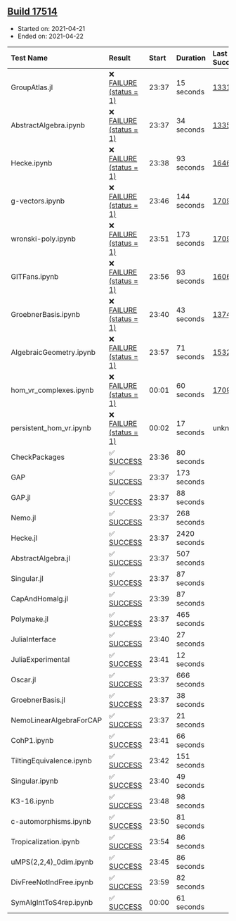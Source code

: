 ## [Build 17514](https://oscarci.mathematik.uni-kl.de/job/oscar/17514/)

* Started on: 2021-04-21
* Ended on: 2021-04-22

| Test Name    | Result | Start | Duration | Last Success | First Failure |
|:-------------|:-------|:------|:---------|:-------------|:--------------|
| GroupAtlas.jl | ❌ [FAILURE (status = 1)](https://oscarci.mathematik.uni-kl.de/job/oscar/17514/artifact/logs/build-17514/GroupAtlas.jl.log) | 23:37 | 15 seconds | [13311](https://oscarci.mathematik.uni-kl.de/job/oscar/13311/) | [13312](https://oscarci.mathematik.uni-kl.de/job/oscar/13312/) |
| AbstractAlgebra.ipynb | ❌ [FAILURE (status = 1)](https://oscarci.mathematik.uni-kl.de/job/oscar/17514/artifact/logs/build-17514/AbstractAlgebra.ipynb.log) | 23:37 | 34 seconds | [13355](https://oscarci.mathematik.uni-kl.de/job/oscar/13355/) | [13356](https://oscarci.mathematik.uni-kl.de/job/oscar/13356/) |
| Hecke.ipynb | ❌ [FAILURE (status = 1)](https://oscarci.mathematik.uni-kl.de/job/oscar/17514/artifact/logs/build-17514/Hecke.ipynb.log) | 23:38 | 93 seconds | [16463](https://oscarci.mathematik.uni-kl.de/job/oscar/16463/) | [16464](https://oscarci.mathematik.uni-kl.de/job/oscar/16464/) |
| g-vectors.ipynb | ❌ [FAILURE (status = 1)](https://oscarci.mathematik.uni-kl.de/job/oscar/17514/artifact/logs/build-17514/g-vectors.ipynb.log) | 23:46 | 144 seconds | [17099](https://oscarci.mathematik.uni-kl.de/job/oscar/17099/) | [17100](https://oscarci.mathematik.uni-kl.de/job/oscar/17100/) |
| wronski-poly.ipynb | ❌ [FAILURE (status = 1)](https://oscarci.mathematik.uni-kl.de/job/oscar/17514/artifact/logs/build-17514/wronski-poly.ipynb.log) | 23:51 | 173 seconds | [17098](https://oscarci.mathematik.uni-kl.de/job/oscar/17098/) | [17099](https://oscarci.mathematik.uni-kl.de/job/oscar/17099/) |
| GITFans.ipynb | ❌ [FAILURE (status = 1)](https://oscarci.mathematik.uni-kl.de/job/oscar/17514/artifact/logs/build-17514/GITFans.ipynb.log) | 23:56 | 93 seconds | [16068](https://oscarci.mathematik.uni-kl.de/job/oscar/16068/) | [16069](https://oscarci.mathematik.uni-kl.de/job/oscar/16069/) |
| GroebnerBasis.ipynb | ❌ [FAILURE (status = 1)](https://oscarci.mathematik.uni-kl.de/job/oscar/17514/artifact/logs/build-17514/GroebnerBasis.ipynb.log) | 23:40 | 43 seconds | [13748](https://oscarci.mathematik.uni-kl.de/job/oscar/13748/) | [13749](https://oscarci.mathematik.uni-kl.de/job/oscar/13749/) |
| AlgebraicGeometry.ipynb | ❌ [FAILURE (status = 1)](https://oscarci.mathematik.uni-kl.de/job/oscar/17514/artifact/logs/build-17514/AlgebraicGeometry.ipynb.log) | 23:57 | 71 seconds | [15322](https://oscarci.mathematik.uni-kl.de/job/oscar/15322/) | [15323](https://oscarci.mathematik.uni-kl.de/job/oscar/15323/) |
| hom_vr_complexes.ipynb | ❌ [FAILURE (status = 1)](https://oscarci.mathematik.uni-kl.de/job/oscar/17514/artifact/logs/build-17514/hom_vr_complexes.ipynb.log) | 00:01 | 60 seconds | [17099](https://oscarci.mathematik.uni-kl.de/job/oscar/17099/) | [17100](https://oscarci.mathematik.uni-kl.de/job/oscar/17100/) |
| persistent_hom_vr.ipynb | ❌ [FAILURE (status = 1)](https://oscarci.mathematik.uni-kl.de/job/oscar/17514/artifact/logs/build-17514/persistent_hom_vr.ipynb.log) | 00:02 | 17 seconds | unknown | unknown |
| CheckPackages | ✅ [SUCCESS](https://oscarci.mathematik.uni-kl.de/job/oscar/17514/artifact/logs/build-17514/CheckPackages.log) | 23:36 | 80 seconds |  |  |
| GAP | ✅ [SUCCESS](https://oscarci.mathematik.uni-kl.de/job/oscar/17514/artifact/logs/build-17514/GAP.log) | 23:37 | 173 seconds |  |  |
| GAP.jl | ✅ [SUCCESS](https://oscarci.mathematik.uni-kl.de/job/oscar/17514/artifact/logs/build-17514/GAP.jl.log) | 23:37 | 88 seconds |  |  |
| Nemo.jl | ✅ [SUCCESS](https://oscarci.mathematik.uni-kl.de/job/oscar/17514/artifact/logs/build-17514/Nemo.jl.log) | 23:37 | 268 seconds |  |  |
| Hecke.jl | ✅ [SUCCESS](https://oscarci.mathematik.uni-kl.de/job/oscar/17514/artifact/logs/build-17514/Hecke.jl.log) | 23:37 | 2420 seconds |  |  |
| AbstractAlgebra.jl | ✅ [SUCCESS](https://oscarci.mathematik.uni-kl.de/job/oscar/17514/artifact/logs/build-17514/AbstractAlgebra.jl.log) | 23:37 | 507 seconds |  |  |
| Singular.jl | ✅ [SUCCESS](https://oscarci.mathematik.uni-kl.de/job/oscar/17514/artifact/logs/build-17514/Singular.jl.log) | 23:37 | 87 seconds |  |  |
| CapAndHomalg.jl | ✅ [SUCCESS](https://oscarci.mathematik.uni-kl.de/job/oscar/17514/artifact/logs/build-17514/CapAndHomalg.jl.log) | 23:39 | 87 seconds |  |  |
| Polymake.jl | ✅ [SUCCESS](https://oscarci.mathematik.uni-kl.de/job/oscar/17514/artifact/logs/build-17514/Polymake.jl.log) | 23:37 | 465 seconds |  |  |
| JuliaInterface | ✅ [SUCCESS](https://oscarci.mathematik.uni-kl.de/job/oscar/17514/artifact/logs/build-17514/JuliaInterface.log) | 23:40 | 27 seconds |  |  |
| JuliaExperimental | ✅ [SUCCESS](https://oscarci.mathematik.uni-kl.de/job/oscar/17514/artifact/logs/build-17514/JuliaExperimental.log) | 23:41 | 12 seconds |  |  |
| Oscar.jl | ✅ [SUCCESS](https://oscarci.mathematik.uni-kl.de/job/oscar/17514/artifact/logs/build-17514/Oscar.jl.log) | 23:37 | 666 seconds |  |  |
| GroebnerBasis.jl | ✅ [SUCCESS](https://oscarci.mathematik.uni-kl.de/job/oscar/17514/artifact/logs/build-17514/GroebnerBasis.jl.log) | 23:37 | 38 seconds |  |  |
| NemoLinearAlgebraForCAP | ✅ [SUCCESS](https://oscarci.mathematik.uni-kl.de/job/oscar/17514/artifact/logs/build-17514/NemoLinearAlgebraForCAP.log) | 23:37 | 21 seconds |  |  |
| CohP1.ipynb | ✅ [SUCCESS](https://oscarci.mathematik.uni-kl.de/job/oscar/17514/artifact/logs/build-17514/CohP1.ipynb.log) | 23:41 | 66 seconds |  |  |
| TiltingEquivalence.ipynb | ✅ [SUCCESS](https://oscarci.mathematik.uni-kl.de/job/oscar/17514/artifact/logs/build-17514/TiltingEquivalence.ipynb.log) | 23:42 | 151 seconds |  |  |
| Singular.ipynb | ✅ [SUCCESS](https://oscarci.mathematik.uni-kl.de/job/oscar/17514/artifact/logs/build-17514/Singular.ipynb.log) | 23:40 | 49 seconds |  |  |
| K3-16.ipynb | ✅ [SUCCESS](https://oscarci.mathematik.uni-kl.de/job/oscar/17514/artifact/logs/build-17514/K3-16.ipynb.log) | 23:48 | 98 seconds |  |  |
| c-automorphisms.ipynb | ✅ [SUCCESS](https://oscarci.mathematik.uni-kl.de/job/oscar/17514/artifact/logs/build-17514/c-automorphisms.ipynb.log) | 23:50 | 81 seconds |  |  |
| Tropicalization.ipynb | ✅ [SUCCESS](https://oscarci.mathematik.uni-kl.de/job/oscar/17514/artifact/logs/build-17514/Tropicalization.ipynb.log) | 23:54 | 86 seconds |  |  |
| uMPS(2,2,4)_0dim.ipynb | ✅ [SUCCESS](https://oscarci.mathematik.uni-kl.de/job/oscar/17514/artifact/logs/build-17514/uMPS-2-2-4-_0dim.ipynb.log) | 23:45 | 86 seconds |  |  |
| DivFreeNotIndFree.ipynb | ✅ [SUCCESS](https://oscarci.mathematik.uni-kl.de/job/oscar/17514/artifact/logs/build-17514/DivFreeNotIndFree.ipynb.log) | 23:59 | 82 seconds |  |  |
| SymAlgIntToS4rep.ipynb | ✅ [SUCCESS](https://oscarci.mathematik.uni-kl.de/job/oscar/17514/artifact/logs/build-17514/SymAlgIntToS4rep.ipynb.log) | 00:00 | 61 seconds |  |  |
